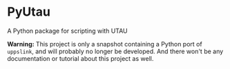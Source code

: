 PyUtau
======
A Python package for scripting with UTAU

**Warning:** This project is only a snapshot containing a Python port of `uppslink`, and will probably no longer be developed. And there won't be any documentation or tutorial about this project as well.
